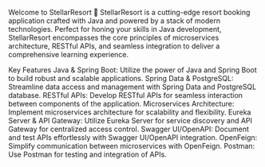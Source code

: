 
Welcome to StellarResort 🌟
StellarResort is a cutting-edge resort booking application crafted with Java and powered by a stack of modern technologies. Perfect for honing your skills in Java development, StellarResort encompasses the core principles of microservices architecture, RESTful APIs, and seamless integration to deliver a comprehensive learning experience.

Key Features
Java & Spring Boot: Utilize the power of Java and Spring Boot to build robust and scalable applications.
Spring Data & PostgreSQL: Streamline data access and management with Spring Data and PostgreSQL database.
RESTful APIs: Develop RESTful APIs for seamless interaction between components of the application.
Microservices Architecture: Implement microservices architecture for scalability and flexibility.
Eureka Server & API Gateway: Utilize Eureka Server for service discovery and API Gateway for centralized access control.
Swagger UI/OpenAPI: Document and test APIs effortlessly with Swagger UI/OpenAPI integration.
OpenFeign: Simplify communication between microservices with OpenFeign.
Postman: Use Postman for testing and integration of APIs.

